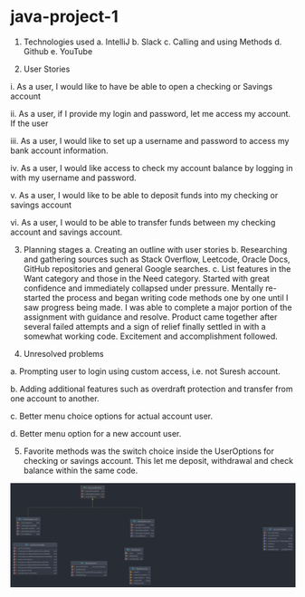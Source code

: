 # java-project-1
1. Technologies used
a. IntelliJ
b. Slack
c. Calling and using Methods
d. Github
e. YouTube

2. User Stories

i.	As a user, I would like to have be able to open a checking or Savings account

ii.	As a user, if I provide my login and password, let me access my account. 
If the user  

iii.	As a user, I would like to set up a username and password to access my bank account
information. 

iv.	As a user, I would like access to check my account balance by logging in with my username and password.

v.	As a user, I would like to be able to deposit funds into my checking or savings account 

vi.	As a user, I would to be able to transfer funds between my checking account and savings account. 

3. Planning stages
a.	Creating an outline with user stories
b.	Researching and gathering sources such as Stack Overflow, Leetcode, Oracle Docs, GitHub repositories and general Google searches. 
c.	List features in the Want category and those in the Need category.
    Started with great confidence and immediately collapsed under pressure. Mentally re-started the process and began writing code methods one by one until I saw progress being made. I was able to complete a major portion of the assignment with guidance and resolve. Product came together after several failed attempts and a sign of relief finally settled in with a somewhat working code. Excitement and accomplishment followed. 


4. Unresolved problems

a.	Prompting user to login using custom access, i.e. not Suresh account. 

b.	Adding additional features such as overdraft protection and transfer from one account to another. 

c.	Better menu choice options for actual account user. 

d.	Better menu option for a new account user. 

5.	Favorite methods was the switch choice inside the UserOptions for checking or savings account. This let me deposit, withdrawal and check balance within the same code. 

![img_3.png](img_3.png)
